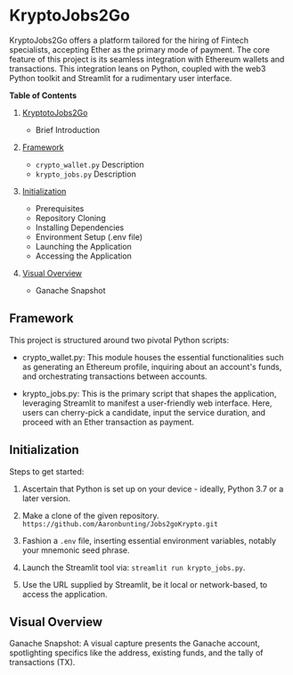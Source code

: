 # KryptoJobs2Go
KryptoJobs2Go offers a platform tailored for the hiring of Fintech specialists, accepting Ether as the primary mode of payment. The core feature of this project is its seamless integration with Ethereum wallets and transactions. This integration leans on Python, coupled with the web3 Python toolkit and Streamlit for a rudimentary user interface.

**Table of Contents**

1. [KryptotoJobs2Go](KryptoJobs2Go)
    - Brief Introduction

2. [Framework](Framework)
    - `crypto_wallet.py` Description
    - `krypto_jobs.py` Description

3. [Initialization](Initialization)
    - Prerequisites
    - Repository Cloning
    - Installing Dependencies
    - Environment Setup (.env file)
    - Launching the Application
    - Accessing the Application

4. [Visual Overview](Visual_Overview)
    - Ganache Snapshot


## Framework

This project is structured around two pivotal Python scripts:

* crypto_wallet.py: This module houses the essential functionalities such as generating an Ethereum profile, inquiring about an account's funds, and orchestrating transactions between accounts.

* krypto_jobs.py: This is the primary script that shapes the application, leveraging Streamlit to manifest a user-friendly web interface. Here, users can cherry-pick a candidate, input the service duration, and proceed with an Ether transaction as payment.

## Initialization

Steps to get started:

1. Ascertain that Python is set up on your device - ideally, Python 3.7 or a later version.

2. Make a clone of the given repository. ``` https://github.com/Aaronbunting/Jobs2goKrypto.git ```


4. Fashion a ```.env``` file, inserting essential environment variables, notably your mnemonic seed phrase.

5. Launch the Streamlit tool via: ```streamlit run krypto_jobs.py```.

6. Use the URL supplied by Streamlit, be it local or network-based, to access the application.

## Visual Overview

Ganache Snapshot: A visual capture presents the Ganache account, spotlighting specifics like the address, existing funds, and the tally of transactions (TX).
